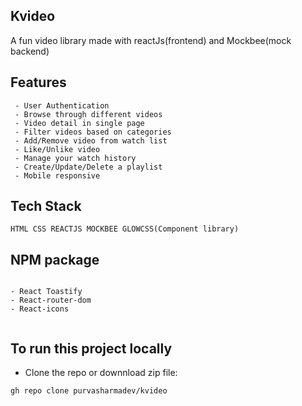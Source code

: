 ## Kvideo

A fun video library made with reactJs(frontend) and Mockbee(mock backend)


## Features
```
 - User Authentication
 - Browse through different videos
 - Video detail in single page
 - Filter videos based on categories
 - Add/Remove video from watch list
 - Like/Unlike video
 - Manage your watch history
 - Create/Update/Delete a playlist
 - Mobile responsive
```
 ## Tech Stack

 ```
 HTML CSS REACTJS MOCKBEE GLOWCSS(Component library)
 ```

 ## NPM package

 ```

 - React Toastify
 - React-router-dom
 - React-icons


 ```

 ## To run this project locally
 - Clone the repo or downnload zip file:

```github
gh repo clone purvasharmadev/kvideo
```



